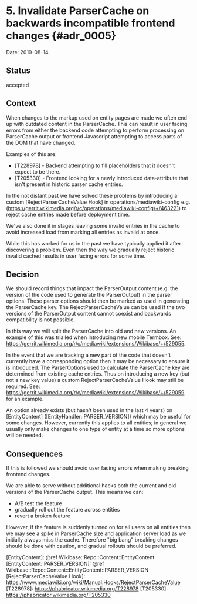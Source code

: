 # 5. Invalidate ParserCache on backwards incompatible frontend changes  {#adr_0005}

Date: 2019-08-14

## Status

accepted

## Context
When changes to the markup used on entity pages are made we often end up with outdated content in the ParserCache.
This can result in user facing errors from either the backend code attempting to perform processing on ParserCache output or frontend Javascript attempting to access parts of the DOM that have changed.

 Examples of this are:
 * [T228978] - Backend attempting to fill placeholders that it doesn't expect to be there.
 * [T205330] - Frontend looking for a newly introduced data-attribute that isn't present in historic parser cache entries.

In the not distant past we have solved these problems by introducing a custom [RejectParserCacheValue Hook] in operations/mediawiki-config e.g. (https://gerrit.wikimedia.org/r/c/operations/mediawiki-config/+/463221) to reject cache entries made before deployment time.

We've also done it in stages leaving some invalid entries in the cache to avoid increased load from marking all entries as invalid at once.

While this has worked for us in the past we have typically applied it after discovering a problem. Even then the way we gradually reject historic invalid cached results in user facing errors for some time.

## Decision
We should record things that impact the ParserOutput content (e.g. the version of the code used to generate the ParserOutput) in the parser options. These parser options should then be marked as used in generating the ParserCache key. The RejectParserCacheValue can be used if the two versions of the ParserOutput content cannot coexist and backwards compatibility is not possible.

In this way we will split the ParserCache into old and new versions. An example of this was trialled when introducing new mobile Termbox. See: https://gerrit.wikimedia.org/r/c/mediawiki/extensions/Wikibase/+/529055.

In the event that we are tracking a new part of the code that doesn't currently have a corresponding option then it may be necessary to ensure it is introduced. The ParserOptions used to calculate the ParserCache key are determined from existing cache entries. Thus on introducing a new key (but not a new key value) a custom RejectParserCacheValue Hook may still be required. See: https://gerrit.wikimedia.org/r/c/mediawiki/extensions/Wikibase/+/529059 for an example.

An option already exists (but hasn't been used in the last 4 years) on [EntityContent] ([EntityHandler::PARSER_VERSION]) which may be useful for some changes.
However, currently this applies to all entities; in general we usually only make changes to one type of entity at a time so more options will be needed.

## Consequences
If this is followed we should avoid user facing errors when making breaking frontend changes.

We are able to serve without additional hacks both the current and old versions of the ParserCache output. This means we can:
* A/B test the feature
* gradually roll out the feature across entities
* revert a broken feature

However, if the feature is suddenly turned on for all users on all entities then we may see a spike in ParserCache size and application server load as we initially always miss the cache.
Therefore "big bang" breaking changes should be done with caution, and gradual rollouts should be preferred.

[EntityContent]: @ref Wikibase::Repo::Content::EntityContent
[EntityContent::PARSER_VERSION]: @ref Wikibase::Repo::Content::EntityContent::PARSER_VERSION
[RejectParserCacheValue Hook]: https://www.mediawiki.org/wiki/Manual:Hooks/RejectParserCacheValue
[T228978]: https://phabricator.wikimedia.org/T228978
[T205330]: https://phabricator.wikimedia.org/T205330
